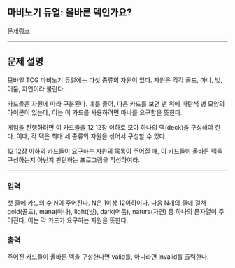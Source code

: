 ## 마비노기 듀얼: 올바른 덱인가요?

[문제링크](https://nypc.github.io/2016/validdeck)
___

## 문제 설명
모바일 TCG 마비노기 듀얼에는 다섯 종류의 자원이 있다. 자원은 각각 골드, 마나, 빛, 어둠, 자연이라 불린다.


카드들은 자원에 따라 구분된다. 예를 들어, 다음 카드를 보면 맨 위에 파란색 병 모양의 아이콘이 있는데, 이는 이 카드를 사용하려면 마나를 요구함을 뜻한다.


게임을 진행하려면 이 카드들을 
12
12장 이하로 모아 하나의 덱(deck)을 구성해야 한다. 이때, 각 덱은 최대 세 종류의 자원을 섞어서 구성할 수 있다.

12
12장 이하의 카드들이 요구하는 자원의 목록이 주어질 때, 이 카드들이 올바른 덱을 구성하는지 아닌지 판단하는 프로그램을 작성하여라.

___

### 입력
첫 줄에 카드의 수 N이 주어진다. N은 1이상 12이하이다. 다음 N개의 줄에 걸쳐 gold(골드), mana(마나), light(빛), dark(어둠), nature(자연) 중 하나의 문자열이 주어진다.
이는 각 카드가 요구하는 자원을 뜻한다.

### 출력
주어진 카드들이 올바른 덱을 구성한다면 valid를, 아니라면 invalid를 출력한다.
